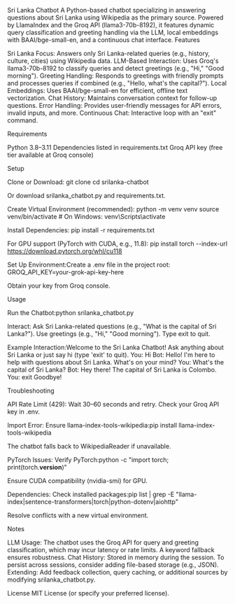 Sri Lanka Chatbot
A Python-based chatbot specializing in answering questions about Sri Lanka using Wikipedia as the primary source. Powered by LlamaIndex and the Groq API (llama3-70b-8192), it features dynamic query classification and greeting handling via the LLM, local embeddings with BAAI/bge-small-en, and a continuous chat interface.
Features

Sri Lanka Focus: Answers only Sri Lanka-related queries (e.g., history, culture, cities) using Wikipedia data.
LLM-Based Interaction: Uses Groq's llama3-70b-8192 to classify queries and detect greetings (e.g., "Hi," "Good morning").
Greeting Handling: Responds to greetings with friendly prompts and processes queries if combined (e.g., "Hello, what's the capital?").
Local Embeddings: Uses BAAI/bge-small-en for efficient, offline text vectorization.
Chat History: Maintains conversation context for follow-up questions.
Error Handling: Provides user-friendly messages for API errors, invalid inputs, and more.
Continuous Chat: Interactive loop with an "exit" command.

Requirements

Python 3.8–3.11
Dependencies listed in requirements.txt
Groq API key (free tier available at Groq console)

Setup

Clone or Download:
git clone <repository-url>
cd srilanka-chatbot

Or download srilanka_chatbot.py and requirements.txt.

Create Virtual Environment (recommended):
python -m venv venv
source venv/bin/activate  # On Windows: venv\Scripts\activate


Install Dependencies:
pip install -r requirements.txt

For GPU support (PyTorch with CUDA, e.g., 11.8):
pip install torch --index-url https://download.pytorch.org/whl/cu118


Set Up Environment:Create a .env file in the project root:
GROQ_API_KEY=your-grok-api-key-here

Obtain your key from Groq console.


Usage

Run the Chatbot:python srilanka_chatbot.py


Interact:
Ask Sri Lanka-related questions (e.g., "What is the capital of Sri Lanka?").
Use greetings (e.g., "Hi," "Good morning").
Type exit to quit.


Example Interaction:Welcome to the Sri Lanka Chatbot! Ask anything about Sri Lanka or just say hi (type 'exit' to quit).
You: Hi
Bot: Hello! I'm here to help with questions about Sri Lanka. What's on your mind?
You: What's the capital of Sri Lanka?
Bot: Hey there! The capital of Sri Lanka is Colombo.
You: exit
Goodbye!



Troubleshooting

API Rate Limit (429):
Wait 30–60 seconds and retry.
Check your Groq API key in .env.


Import Error:
Ensure llama-index-tools-wikipedia:pip install llama-index-tools-wikipedia


The chatbot falls back to WikipediaReader if unavailable.


PyTorch Issues:
Verify PyTorch:python -c "import torch; print(torch.__version__)"


Ensure CUDA compatibility (nvidia-smi) for GPU.


Dependencies:
Check installed packages:pip list | grep -E "llama-index|sentence-transformers|torch|python-dotenv|aiohttp"


Resolve conflicts with a new virtual environment.



Notes

LLM Usage: The chatbot uses the Groq API for query and greeting classification, which may incur latency or rate limits. A keyword fallback ensures robustness.
Chat History: Stored in memory during the session. To persist across sessions, consider adding file-based storage (e.g., JSON).
Extending: Add feedback collection, query caching, or additional sources by modifying srilanka_chatbot.py.

License
MIT License (or specify your preferred license).

